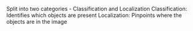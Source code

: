 Split into two categories - Classification and Localization
  Classification: Identifies which objects are present
  Localization: Pinpoints where the objects are in the image
  
